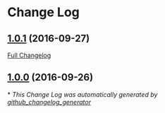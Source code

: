 # Change Log

## [1.0.1](https://github.com/thebluepotato/AlamoFuzi/tree/1.0.1) (2016-09-27)
[Full Changelog](https://github.com/thebluepotato/AlamoFuzi/compare/1.0.0...1.0.1)

## [1.0.0](https://github.com/thebluepotato/AlamoFuzi/tree/1.0.0) (2016-09-26)


\* *This Change Log was automatically generated by [github_changelog_generator](https://github.com/skywinder/Github-Changelog-Generator)*